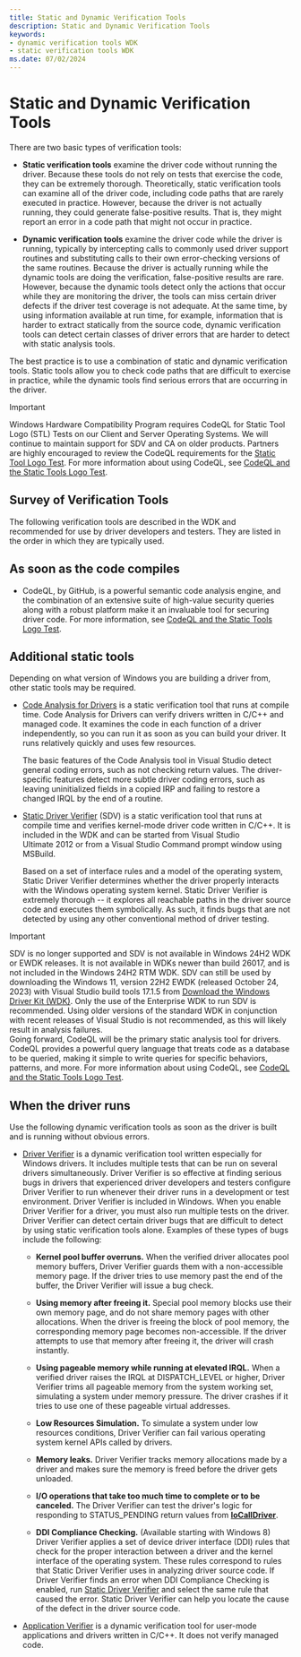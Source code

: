 ```yaml
---
title: Static and Dynamic Verification Tools
description: Static and Dynamic Verification Tools
keywords:
- dynamic verification tools WDK
- static verification tools WDK
ms.date: 07/02/2024
---
```


# Static and Dynamic Verification Tools

There are two basic types of verification tools:

- **Static verification tools** examine the driver code without running the driver. Because these tools do not rely on tests that exercise the code, they can be extremely thorough. Theoretically, static verification tools can examine all of the driver code, including code paths that are rarely executed in practice. However, because the driver is not actually running, they could generate false-positive results. That is, they might report an error in a code path that might not occur in practice.

- **Dynamic verification tools** examine the driver code while the driver is running, typically by intercepting calls to commonly used driver support routines and substituting calls to their own error-checking versions of the same routines. Because the driver is actually running while the dynamic tools are doing the verification, false-positive results are rare. However, because the dynamic tools detect only the actions that occur while they are monitoring the driver, the tools can miss certain driver defects if the driver test coverage is not adequate. At the same time, by using information available at run time, for example, information that is harder to extract statically from the source code, dynamic verification tools can detect certain classes of driver errors that are harder to detect with static analysis tools.

The best practice is to use a combination of static and dynamic verification tools. Static tools allow you to check code paths that are difficult to exercise in practice, while the dynamic tools find serious errors that are occurring in the driver.

> [!IMPORTANT]
> Windows Hardware Compatibility Program requires CodeQL for Static Tool Logo (STL) Tests on our Client and Server Operating Systems. We will continue to maintain support for SDV and CA on older products.  Partners are highly encouraged to review the CodeQL requirements for the [Static Tool Logo Test](/windows-hardware/test/hlk/testref/6ab6df93-423c-4af6-ad48-8ea1049155ae).
> For more information about using CodeQL, see [CodeQL and the Static Tools Logo Test](static-tools-and-codeql.md).

## Survey of Verification Tools

The following verification tools are described in the WDK and recommended for use by driver developers and testers. They are listed in the order in which they are typically used.

## As soon as the code compiles

- CodeQL, by GitHub, is a powerful semantic code analysis engine, and the combination of an extensive suite of high-value security queries along with a robust platform make it an invaluable tool for securing driver code. For more information, see [CodeQL and the Static Tools Logo Test](static-tools-and-codeql.md).

## Additional static tools

Depending on what version of Windows you are building a driver from, other static tools may be required.

- [Code Analysis for Drivers](code-analysis-for-drivers.md) is a static verification tool that runs at compile time. Code Analysis for Drivers can verify drivers written in C/C++ and managed code. It examines the code in each function of a driver independently, so you can run it as soon as you can build your driver. It runs relatively quickly and uses few resources.

  The basic features of the Code Analysis tool in Visual Studio detect general coding errors, such as not checking return values. The driver-specific features detect more subtle driver coding errors, such as leaving uninitialized fields in a copied IRP and failing to restore a changed IRQL by the end of a routine.

- [Static Driver Verifier](static-driver-verifier.md) (SDV) is a static verification tool that runs at compile time and verifies kernel-mode driver code written in C/C++. It is included in the WDK and can be started from Visual Studio Ultimate 2012 or from a Visual Studio Command prompt window using MSBuild.

  Based on a set of interface rules and a model of the operating system, Static Driver Verifier determines whether the driver properly interacts with the Windows operating system kernel. Static Driver Verifier is extremely thorough -- it explores all reachable paths in the driver source code and executes them symbolically. As such, it finds bugs that are not detected by using any other conventional method of driver testing.

> [!IMPORTANT]
> SDV is no longer supported and SDV is not available in Windows 24H2 WDK or EWDK releases. It is not available in WDKs newer than build 26017, and is not included in the Windows 24H2 RTM WDK.
> SDV can still be used by downloading the Windows 11, version 22H2 EWDK (released October 24, 2023) with Visual Studio build tools 17.1.5 from [Download the Windows Driver Kit (WDK)](../download-the-wdk.md). Only the use of the Enterprise WDK to run SDV is recommended. Using older versions of the standard WDK in conjunction with recent releases of Visual Studio is not recommended, as this will likely result in analysis failures. <br>
> Going forward, CodeQL will be the primary static analysis tool for drivers. CodeQL provides a powerful query language that treats code as a database to be queried, making it simple to write queries for specific behaviors, patterns, and more.
> For more information about using CodeQL, see [CodeQL and the Static Tools Logo Test](static-tools-and-codeql.md).

## When the driver runs

Use the following dynamic verification tools as soon as the driver is built and is running without obvious errors.

- [Driver Verifier](driver-verifier.md) is a dynamic verification tool written especially for Windows drivers. It includes multiple tests that can be run on several drivers simultaneously. Driver Verifier is so effective at finding serious bugs in drivers that experienced driver developers and testers configure Driver Verifier to run whenever their driver runs in a development or test environment. Driver Verifier is included in Windows. When you enable Driver Verifier for a driver, you must also run multiple tests on the driver. Driver Verifier can detect certain driver bugs that are difficult to detect by using static verification tools alone. Examples of these types of bugs include the following:

  - **Kernel pool buffer overruns.** When the verified driver allocates pool memory buffers, Driver Verifier guards them with a non-accessible memory page. If the driver tries to use memory past the end of the buffer, the Driver Verifier will issue a bug check.

  - **Using memory after freeing it.** Special pool memory blocks use their own memory page, and do not share memory pages with other allocations. When the driver is freeing the block of pool memory, the corresponding memory page becomes non-accessible. If the driver attempts to use that memory after freeing it, the driver will crash instantly.

  - **Using pageable memory while running at elevated IRQL.** When a verified driver raises the IRQL at DISPATCH\_LEVEL or higher, Driver Verifier trims all pageable memory from the system working set, simulating a system under memory pressure. The driver crashes if it tries to use one of these pageable virtual addresses.

  - **Low Resources Simulation.** To simulate a system under low resources conditions, Driver Verifier can fail various operating system kernel APIs called by drivers.

  - **Memory leaks.** Driver Verifier tracks memory allocations made by a driver and makes sure the memory is freed before the driver gets unloaded.

  - **I/O operations that take too much time to complete or to be canceled.** The Driver Verifier can test the driver's logic for responding to STATUS\_PENDING return values from [**IoCallDriver**](/windows-hardware/drivers/ddi/wdm/nf-wdm-iocalldriver).

  - **DDI Compliance Checking.** (Available starting with Windows 8) Driver Verifier applies a set of device driver interface (DDI) rules that check for the proper interaction between a driver and the kernel interface of the operating system. These rules correspond to rules that Static Driver Verifier uses in analyzing driver source code. If Driver Verifier finds an error when DDI Compliance Checking is enabled, run [Static Driver Verifier](static-driver-verifier.md) and select the same rule that caused the error. Static Driver Verifier can help you locate the cause of the defect in the driver source code.

- [Application Verifier](application-verifier.md) is a dynamic verification tool for user-mode applications and drivers written in C/C++. It does not verify managed code.
